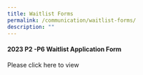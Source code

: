 ```yaml
---
title: Waitlist Forms
permalink: /communication/waitlist-forms/
description: ""
---
```

#### 2023 P2 -P6 Waitlist Application Form

Please click here to view